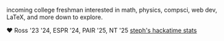 incoming college freshman interested in math, physics, compsci, web dev, LaTeX, and more down to explore. 

:heart: Ross '23 '24, ESPR '24, PAIR '25, NT '25
[steph's hackatime stats](https://github-readme-stats.hackclub.dev/api/wakatime?username=1428&api_domain=hackatime.hackclub.com&&custom_title=Hackatime+Stats&layout=compact&cache_seconds=0&langs_count=8&theme=transparent)
